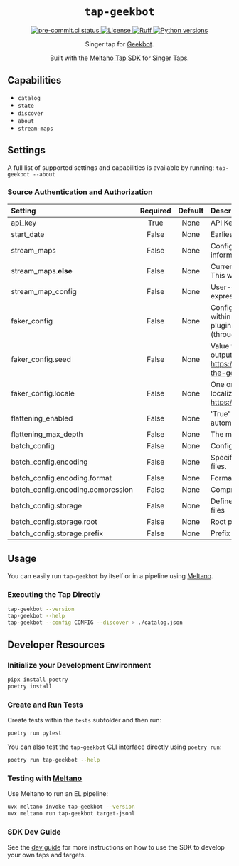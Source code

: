 <div align="center">

# `tap-geekbot`

<div>
  <a href="https://results.pre-commit.ci/latest/github/reservoir-data/tap-betterstack/main">
    <img alt="pre-commit.ci status" src="https://results.pre-commit.ci/badge/github/reservoir-data/tap-betterstack/main.svg"/>
  </a>
  <a href="https://github.com/reservoir-data/tap-betterstack/blob/main/LICENSE">
    <img alt="License" src="https://img.shields.io/github/license/reservoir-data/tap-betterstack"/>
  </a>
  <a href="https://github.com/astral-sh/ruff">
    <img src="https://img.shields.io/endpoint?url=https://raw.githubusercontent.com/charliermarsh/ruff/main/assets/badge/v2.json" alt="Ruff" style="max-width:100%;">
  </a>
  <a href="https://pypi.org/p/tap-geekbot/">
    <img alt="Python versions" src="https://img.shields.io/pypi/pyversions/tap-geekbot"/>
  </a>
</div>

Singer tap for [Geekbot](https://geekbot.com/).

Built with the [Meltano Tap SDK](https://sdk.meltano.com) for Singer Taps.

</div>

## Capabilities

* `catalog`
* `state`
* `discover`
* `about`
* `stream-maps`

## Settings

A full list of supported settings and capabilities is available by running: `tap-geekbot --about`

### Source Authentication and Authorization

| Setting | Required | Default | Description |
|:--------|:--------:|:-------:|:------------|
| api_key | True | None | API Key for Geekbot |
| start_date | False | None | Earliest datetime to get data from |
| stream_maps | False | None | Config object for stream maps capability. For more information check out [Stream Maps](https://sdk.meltano.com/en/latest/stream_maps.html). |
| stream_maps.__else__ | False | None | Currently, only setting this to `__NULL__` is supported. This will remove all other streams. |
| stream_map_config | False | None | User-defined config values to be used within map expressions. |
| faker_config | False | None | Config for the [`Faker`](https://faker.readthedocs.io/en/master/) instance variable `fake` used within map expressions. Only applicable if the plugin specifies `faker` as an additional dependency (through the `singer-sdk` `faker` extra or directly). |
| faker_config.seed | False | None | Value to seed the Faker generator for deterministic output: https://faker.readthedocs.io/en/master/#seeding-the-generator |
| faker_config.locale | False | None | One or more LCID locale strings to produce localized output for: https://faker.readthedocs.io/en/master/#localization |
| flattening_enabled | False | None | 'True' to enable schema flattening and automatically expand nested properties. |
| flattening_max_depth | False | None | The max depth to flatten schemas. |
| batch_config | False | None | Configuration for BATCH message capabilities. |
| batch_config.encoding | False | None | Specifies the format and compression of the batch files. |
| batch_config.encoding.format | False | None | Format to use for batch files. |
| batch_config.encoding.compression | False | None | Compression format to use for batch files. |
| batch_config.storage | False | None | Defines the storage layer to use when writing batch files |
| batch_config.storage.root | False | None | Root path to use when writing batch files. |
| batch_config.storage.prefix | False | None | Prefix to use when writing batch files. |

## Usage

You can easily run `tap-geekbot` by itself or in a pipeline using [Meltano](https://meltano.com/).

### Executing the Tap Directly

```bash
tap-geekbot --version
tap-geekbot --help
tap-geekbot --config CONFIG --discover > ./catalog.json
```

## Developer Resources

### Initialize your Development Environment

```bash
pipx install poetry
poetry install
```

### Create and Run Tests

Create tests within the `tests` subfolder and then run:

```bash
poetry run pytest
```

You can also test the `tap-geekbot` CLI interface directly using `poetry run`:

```bash
poetry run tap-geekbot --help
```

### Testing with [Meltano](https://www.meltano.com)

Use Meltano to run an EL pipeline:

```bash
uvx meltano invoke tap-geekbot --version
uvx meltano run tap-geekbot target-jsonl
```

### SDK Dev Guide

See the [dev guide](https://sdk.meltano.com/en/latest/dev_guide.html) for more instructions on how to use the SDK to
develop your own taps and targets.
